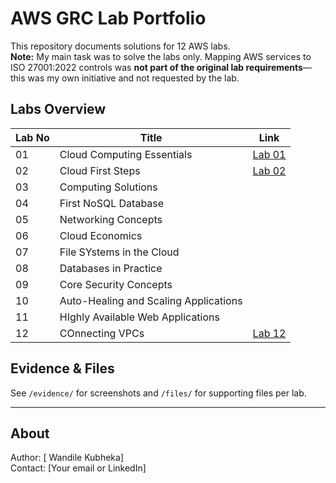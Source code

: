# AWS GRC Lab Portfolio

This repository documents solutions for 12 AWS labs.  
**Note:** My main task was to solve the labs only. Mapping AWS services to ISO 27001:2022 controls was **not part of the original lab requirements**—this was my own initiative and not requested by the lab.


## Labs Overview

| Lab No | Title                              | Link                   | 
|--------|---------------------------------------|------------------------|
| 01     | Cloud Computing Essentials            |[Lab 01](docs/lab01.md) |
| 02     | Cloud First Steps                     |[Lab 02](docs/lab02.md) |   
| 03     | Computing Solutions                   |                        |                    
| 04     | First NoSQL Database|                 |                        |                   
| 05     | Networking Concepts                   |                        |                    
| 06     | Cloud Economics                       |                        |                    
| 07     | File SYstems in the Cloud             |                        |                    
| 08     | Databases in Practice                 |                        |                    
| 09     | Core Security Concepts                |                        |                    
| 10     | Auto-Healing and Scaling Applications |                        |                               
| 11     | HIghly Available Web Applications     |                        |                                              
| 12     | COnnecting VPCs                       |[Lab 12](docs/lab12.md) |
                                          
## Evidence & Files

See `/evidence/` for screenshots and `/files/` for supporting files per lab.

---

## About

Author: [ Wandile Kubheka]  
Contact: [Your email or LinkedIn]
